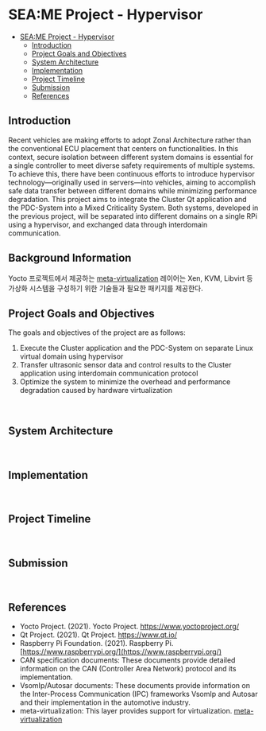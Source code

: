 # SEA:ME Project - Hypervisor

- [SEA:ME Project - Hypervisor](#-seame-project---Hypervisor)
  - [Introduction](#introduction)
  - [Project Goals and Objectives](#project-goals-and-objectives)
  - [System Architecture](#system-architecture)
  - [Implementation](#implementation)
  - [Project Timeline](#project-timeline)
  - [Submission](#submission)
  - [References](#references)

## Introduction

Recent vehicles are making efforts to adopt Zonal Architecture rather than the conventional ECU placement that centers on functionalities. In this context, secure isolation between different system domains is essential for a single controller to meet diverse safety requirements of multiple systems. To achieve this, there have been continuous efforts to introduce hypervisor technology—originally used in servers—into vehicles, aiming to accomplish safe data transfer between different domains while minimizing performance degradation.
This project aims to integrate the Cluster Qt application and the PDC-System into a Mixed Criticality System. Both systems, developed in the previous project, will be separated into different domains on a single RPi using a hypervisor, and exchanged data through interdomain communication.
</br>


## Background Information

Yocto 프로젝트에서 제공하는 [meta-virtualization](https://layers.openembedded.org/layerindex/branch/master/layer/meta-virtualization/) 레이어는 Xen, KVM, Libvirt 등 가상화 시스템을 구성하기 위한 기술들과 필요한 패키지를 제공한다.


## Project Goals and Objectives

The goals and objectives of the project are as follows:

1. Execute the Cluster application and the PDC-System on separate Linux virtual domain using hypervisor
2. Transfer ultrasonic sensor data and control results to the Cluster application using interdomain communication protocol
3. Optimize the system to minimize the overhead and performance degradation caused by hardware virtualization
</br>


## System Architecture


</br>


## Implementation

</br>


## Project Timeline
 
</br>


## Submission

</br>


## References

* Yocto Project. (2021). Yocto Project. https://www.yoctoproject.org/
* Qt Project. (2021). Qt Project. https://www.qt.io/
* Raspberry Pi Foundation. (2021). Raspberry Pi. [https://www.raspberrypi.org/](https://www.raspberrypi.org/)
* CAN specification documents: These documents provide detailed information on the CAN (Controller Area Network) protocol and its implementation.
* VsomIp/Autosar documents: These documents provide information on the Inter-Process Communication (IPC) frameworks VsomIp and Autosar and their implementation in the automotive industry.
* meta-virtualization: This layer provides support for virtualization. [meta-virtualization](https://layers.openembedded.org/layerindex/branch/master/layer/meta-virtualization/)
</br>

